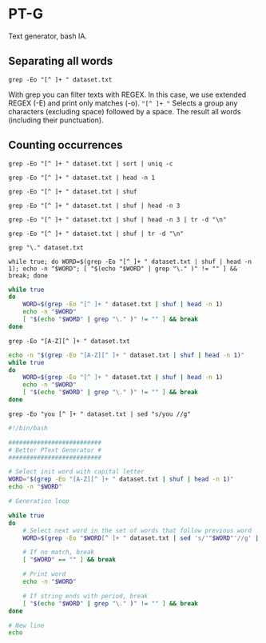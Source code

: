 # PT-G
Text generator, bash IA.

## Separating all words

`grep -Eo "[^ ]+ " dataset.txt`

With grep you can filter texts with REGEX. In this case, we use extended REGEX (-E) and print only matches (-o).
`"[^ ]+ "` Selects a group any characters (excluding space) followed by a space.
The result all words (including their punctuation). 

## Counting occurrences

`grep -Eo "[^ ]+ " dataset.txt | sort | uniq -c`

`grep -Eo "[^ ]+ " dataset.txt | head -n 1`

`grep -Eo "[^ ]+ " dataset.txt | shuf`

`grep -Eo "[^ ]+ " dataset.txt | shuf | head -n 3`

`grep -Eo "[^ ]+ " dataset.txt | shuf | head -n 3 | tr -d "\n"`

`grep -Eo "[^ ]+ " dataset.txt | shuf | tr -d "\n"`

`grep "\." dataset.txt`

`while true; do WORD=$(grep -Eo "[^ ]+ " dataset.txt | shuf | head -n 1); echo -n "$WORD"; [ "$(echo "$WORD" | grep "\." )" != "" ] && break; done`

```bash
while true 
do 
    WORD=$(grep -Eo "[^ ]+ " dataset.txt | shuf | head -n 1)
    echo -n "$WORD"
    [ "$(echo "$WORD" | grep "\." )" != "" ] && break
done
```

`grep -Eo "[A-Z][^ ]+ " dataset.txt`

```bash
echo -n "$(grep -Eo "[A-Z][^ ]+ " dataset.txt | shuf | head -n 1)"
while true 
do 
    WORD=$(grep -Eo "[^ ]+ " dataset.txt | shuf | head -n 1)
    echo -n "$WORD"
    [ "$(echo "$WORD" | grep "\." )" != "" ] && break
done
```

`grep -Eo "you [^ ]+ " dataset.txt | sed "s/you //g"`

```bash
#!/bin/bash

##########################
# Better PText Generator #
##########################

# Select init word with capital letter
WORD="$(grep -Eo "[A-Z][^ ]+ " dataset.txt | shuf | head -n 1)"
echo -n "$WORD"

# Generation loop

while true 
do 
	# Select next word in the set of words that follow previous word
	WORD=$(grep -Eo "$WORD[^ ]+ " dataset.txt | sed 's/'"$WORD"'//g' | shuf | head -n 1)

	# If no match, break	
	[ "$WORD" == "" ] && break    

	# Print word	
	echo -n "$WORD"

	# If string ends with period, break    
	[ "$(echo "$WORD" | grep "\." )" != "" ] && break
done

# New line
echo
```
